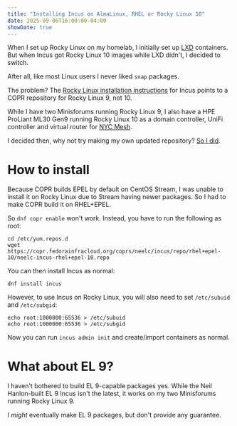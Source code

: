 ```yaml
---
title: "Installing Incus on AlmaLinux, RHEL or Rocky Linux 10"
date: 2025-09-06T16:00:00-04:00
showDate: true
---
```


When I set up Rocky Linux on my homelab, I initially set up
[LXD](https://canonical.com/lxd) containers. But when Incus got Rocky Linux 10
images while LXD didn't, I decided to switch.

After all, like most Linux users I never liked `snap` packages.

The problem? The
[Rocky Linux installation instructions](https://linuxcontainers.org/incus/docs/main/installing/)
for Incus points to a COPR repository for Rocky Linux 9, not 10.

While I have two Minisforums running Rocky Linux 9, I also have a HPE ProLiant
ML30 Gen9 running Rocky Linux 10 as a domain controller, UniFi controller and
virtual router for [NYC Mesh](https://www.nycmesh.net/).

I decided then, why not try making my own updated repository?
[So I did](https://copr.fedorainfracloud.org/coprs/neelc/incus/).

# How to install

Because COPR builds EPEL by default on CentOS Stream, I was unable to install
it on Rocky Linux due to Stream having newer packages. So I had to make COPR
build it on RHEL+EPEL.

So `dnf copr enable` won't work. Instead, you have to run the following as root:

    cd /etc/yum.repos.d
    wget https://copr.fedorainfracloud.org/coprs/neelc/incus/repo/rhel+epel-10/neelc-incus-rhel+epel-10.repo

You can then install Incus as normal:

    dnf install incus

However, to use Incus on Rocky Linux, you will also need to set `/etc/subuid`
and `/etc/subgid`:

    echo root:1000000:65536 > /etc/subuid
    echo root:1000000:65536 > /etc/subgid

Now you can run `incus admin init` and create/import containers as normal.

# What about EL 9?

I haven't bothered to build EL 9-capable packages yes. While the Neil
Hanlon-built EL 9 Incus isn't the latest, it works on my two Minisforums
running Rocky Linux 9.

I *might* eventually make EL 9 packages, but don't provide any guarantee.
